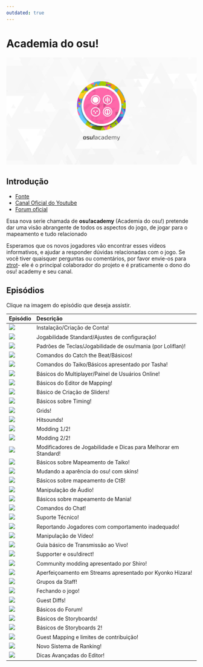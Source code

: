 ```yaml
---
outdated: true
---
```


# Academia do osu!

![osu!academy's logo](img/logo.png "osu!academy logo")

## Introdução

- [Fonte](https://osu.ppy.sh/home/news/2013-12-19-introducing-the-osu-academy)
- [Canal Oficial do Youtube](https://www.youtube.com/user/osuacademy/videos)
- [Forum oficial](https://osu.ppy.sh/community/forums/topics/169707)

Essa nova serie chamada de **osu!academy** (Academia do osu!) pretende dar uma visão abrangente de todos os aspectos do jogo, de jogar para o mapeamento e tudo relacionado

Esperamos que os novos jogadores vão encontrar esses vídeos informativos, e ajudar a responder dúvidas relacionadas com o jogo. Se você tiver quaisquer perguntas ou comentários, por favor envie-os para [ztrot](https://osu.ppy.sh/users/6347)- ele é o principal colaborador do projeto e é praticamente o dono do osu! academy e seu canal.

## Episódios

Clique na imagem do episódio que deseja assistir.

| Episódio | Descrição |
| :-- | :-- |
| [![](img/academy-1.png)](https://www.youtube.com/watch?v=cz522ZAs5aQ) | Instalação/Criação de Conta! |
| [![](img/academy-2.png)](https://www.youtube.com/watch?v=mswLEXK0eDk) | Jogabilidade Standard/Ajustes de configuração! |
| [![](img/academy-3.png)](https://www.youtube.com/watch?v=UAomychlbic) | Padrões de Teclas/Jogabilidade de osu!mania (por Loliflan)! |
| [![](img/academy-4.png)](https://www.youtube.com/watch?v=6WKZE2HPOK8) | Comandos do Catch the Beat/Básicos! |
| [![](img/academy-5.png)](https://www.youtube.com/watch?v=f_uSO2ESCRI) | Comandos do Taiko/Básicos apresentado por Tasha! |
| [![](img/academy-6.png)](https://www.youtube.com/watch?v=cyYRl-a5xII) | Básicos do Multiplayer/Painel de Usuários Online! |
| [![](img/academy-7-0.png)](https://www.youtube.com/watch?v=WKS8Zhut9XU) | Básicos do Editor de Mapping! |
| [![](img/academy-7-1.png)](https://www.youtube.com/watch?v=RKLanv4pvJc) | Básico de Criação de Sliders! |
| [![](img/academy-7-2.png)](https://www.youtube.com/watch?v=8nsbrOhLE9w) | Básicos sobre Timing! |
| [![](img/academy-7-3.png)](https://www.youtube.com/watch?v=MhIuPvQjLbU) | Grids! |
| [![](img/academy-8.png)](https://www.youtube.com/watch?v=PFEYlQfiJHQ) | Hitsounds! |
| [![](img/academy-9.png)](https://www.youtube.com/watch?v=bTGBspoMFVA) | Modding 1/2! |
| [![](img/academy-10.png)](https://www.youtube.com/watch?v=bTGBspoMFVA) | Modding 2/2! |
| [![](img/academy-11.png)](https://www.youtube.com/watch?v=j8fpJKCjTvM) | Modificadores de Jogabilidade e Dicas para Melhorar em Standard! |
| [![](img/academy-12.png)](https://www.youtube.com/watch?v=8reEFNk5kQY) | Básicos sobre Mapeamento de Taiko! |
| [![](img/academy-13.png)](https://www.youtube.com/watch?v=oUvCBsGyTtw) | Mudando a aparência do osu! com skins! |
| [![](img/academy-14.png)](https://www.youtube.com/watch?v=dyDMyB9D420) | Básicos sobre mapeamento de CtB! |
| [![](img/academy-15.png)](https://www.youtube.com/watch?v=muu3HkG38kk) | Manipulação de Áudio! |
| [![](img/academy-16.png)](https://www.youtube.com/watch?v=uTnO_7bMV44) | Básicos sobre mapeamento de Mania! |
| [![](img/academy-17.png)](https://www.youtube.com/watch?v=yWqRJZ5FX5Y) | Comandos do Chat! |
| [![](img/academy-18.png)](https://www.youtube.com/watch?v=Ywu3PZGYPxs) | Suporte Técnico! |
| [![](img/academy-19.png)](https://www.youtube.com/watch?v=ZoBAZCl9wXY) | Reportando Jogadores com comportamento inadequado! |
| [![](img/academy-20.png)](https://www.youtube.com/watch?v=exyuI9lv_OI) | Manipulação de Vídeo! |
| [![](img/academy-21.png)](https://www.youtube.com/watch?v=59Tm9LvYk3Q) | Guia básico de Transmissão ao Vivo! |
| [![](img/academy-22.png)](https://www.youtube.com/watch?v=ec0pLh4U8eY) | Supporter e osu!direct! |
| [![](img/academy-23.png)](https://www.youtube.com/watch?v=MxlB__wjt9A) | Community modding apresentado por Shiro! |
| [![](img/academy-24.png)](https://www.youtube.com/watch?v=pq33jvMitRk) | Aperfeiçoamento em Streams apresentado por Kyonko Hizara! |
| [![](img/academy-25.png)](https://www.youtube.com/watch?v=sgcdrxevAT4) | Grupos da Staff! |
| [![](img/academy-26.png)](https://www.youtube.com/watch?v=y61v2QCHlpY) | Fechando o jogo! |
| [![](img/academy-27.png)](https://www.youtube.com/watch?v=nXWA1Qh9bT8) | Guest Diffs! |
| [![](img/academy-28.png)](https://www.youtube.com/watch?v=PEZFOM8NKtw) | Básicos do Forum! |
| [![](img/academy-29.png)](https://www.youtube.com/watch?v=uvCRwcyJ4TA) | Básicos de Storyboards! |
| [![](img/academy-30.png)](https://www.youtube.com/watch?v=EvICgPuOylk) | Básicos de Storyboards 2! |
| [![](img/academy-31.png)](https://www.youtube.com/watch?v=s2ZK4o8V5tI) | Guest Mapping e limites de contribuição! |
| [![](img/academy-32.png)](https://www.youtube.com/watch?v=wa_hNegtBw0) | Novo Sistema de Ranking! |
| [![](img/academy-33.png)](https://www.youtube.com/watch?v=_-Xke2bqzok) | Dicas Avançadas do Editor! |
